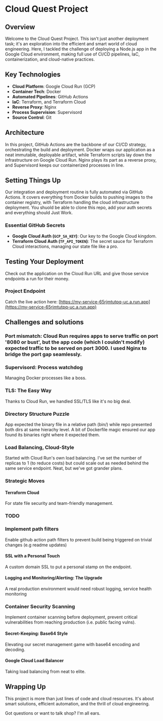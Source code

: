 # Cloud Quest Project

## Overview
Welcome to the Cloud Quest Project. This isn't just another deployment task; it's an exploration into the efficient and smart world of cloud engineering. Here, I tackled the challenge of deploying a Node.js app in the Google Cloud environment, making full use of CI/CD pipelines, IaC, containerization, and cloud-native practices.

## Key Technologies
- **Cloud Platform**: Google Cloud Run (GCP)
- **Container Tech**: Docker
- **Automated Pipelines**: GitHub Actions
- **IaC**: Terraform, and Terraform Cloud
- **Reverse Proxy**: Nginx
- **Process Supervision**: Supervisord
- **Source Control**: Git

## Architecture
In this project, GitHub Actions are the backbone of our CI/CD strategy, orchestrating the build and deployment. Docker wraps our application as a neat immutable, deployable artifact, while Terraform scripts lay down the infrastructure on Google Cloud Run. Nginx plays its part as a reverse proxy, and Supervisord keeps our containerized processes in line.

## Setting Things Up
Our integration and deployment routine is fully automated via GitHub Actions. It covers everything from Docker builds to pushing images to the container registry, with Terraform handling the cloud infrastructure deployment.  You shuold be able to clone this repo, add your auth secrets and everything should Just Work.

### Essential GitHub Secrets
- **Google Cloud Auth (`GCP_SA_KEY`)**: Our key to the Google Cloud kingdom.
- **Terraform Cloud Auth (`TF_API_TOKEN`)**: The secret sauce for Terraform Cloud interactions, managing our state file like a pro.

## Testing Your Deployment
Check out the application on the Cloud Run URL and give those service endpoints a run for their money.

### Project Endpoint
Catch the live action here: [https://my-service-65rjmtutpq-uc.a.run.app](https://my-service-65rjmtutpq-uc.a.run.app)

## Challenges and solutions

### Port mismatch: Cloud Run requires apps to serve traffic on port '8080 or bust', but the app code (which I couldn't modify) expected traffic to be served on port 3000. I used Nginx to bridge the port gap seamlessly.

### Supervisord: Process watchdog
Managing Docker processes like a boss.

### TLS: The Easy Way
Thanks to Cloud Run, we handled SSL/TLS like it's no big deal.

### Directory Structure Puzzle
App expected the binary file in a relative path (bin/) while repo presented both dirs at same hierachy level. A bit of Dockerfile magic ensured our app found its binaries right where it expected them.

### Load Balancing, Cloud-Style
Started with Cloud Run's own load balancing. I've set the number of replicas to 1 (to reduce costs) but could scale out as needed behind the same service endpoint. Neat, but we've got grander plans.

### Strategic Moves

#### Terraform Cloud
For state file security and team-friendly management.

### TODO

### Implement path filters
Enable github action path filters to prevent build being triggered on trivial changes (e.g readme updates)

#### SSL with a Personal Touch
A custom domain SSL to put a personal stamp on the endpoint.

#### Logging and Monitoring/Alerting: The Upgrade
A real production environment would need robust logging, service health monitoring

### Container Security Scanning
Implement container scanning before deployment, prevent critical vulnerabilities from reaching production (i.e. public facing vulns).

#### Secret-Keeping: Base64 Style
Elevating our secret management game with base64 encoding and decoding.

#### Google Cloud Load Balancer
Taking load balancing from neat to elite.

## Wrapping Up
This project is more than just lines of code and cloud resources. It's about smart solutions, efficient automation, and the thrill of cloud engineering. 

Got questions or want to talk shop? I'm all ears.
